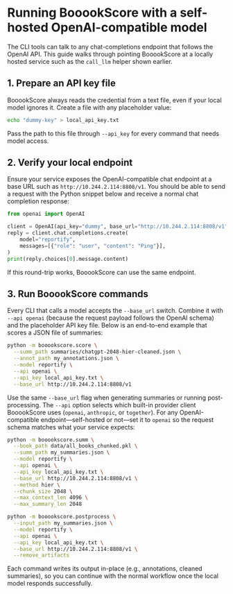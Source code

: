 # Running BooookScore with a self-hosted OpenAI-compatible model

The CLI tools can talk to any chat-completions endpoint that follows the OpenAI API. This guide
walks through pointing BooookScore at a locally hosted service such as the `call_llm` helper
shown earlier.

## 1. Prepare an API key file

BooookScore always reads the credential from a text file, even if your local model ignores it.
Create a file with any placeholder value:

```bash
echo "dummy-key" > local_api_key.txt
```

Pass the path to this file through `--api_key` for every command that needs model access.

## 2. Verify your local endpoint

Ensure your service exposes the OpenAI-compatible chat endpoint at a base URL such as
`http://10.244.2.114:8808/v1`. You should be able to send a request with the Python snippet below
and receive a normal chat completion response:

```python
from openai import OpenAI

client = OpenAI(api_key="dummy", base_url="http://10.244.2.114:8808/v1")
reply = client.chat.completions.create(
    model="reportify",
    messages=[{"role": "user", "content": "Ping"}],
)
print(reply.choices[0].message.content)
```

If this round-trip works, BooookScore can use the same endpoint.

## 3. Run BooookScore commands

Every CLI that calls a model accepts the `--base_url` switch. Combine it with `--api openai`
(because the request payload follows the OpenAI schema) and the placeholder API key file.
Below is an end-to-end example that scores a JSON file of summaries:

```bash
python -m booookscore.score \
  --summ_path summaries/chatgpt-2048-hier-cleaned.json \
  --annot_path my_annotations.json \
  --model reportify \
  --api openai \
  --api_key local_api_key.txt \
  --base_url http://10.244.2.114:8808/v1
```

Use the same `--base_url` flag when generating summaries or running post-processing. The `--api`
option selects which built-in provider client BooookScore uses (`openai`, `anthropic`, or
`together`). For any OpenAI-compatible endpoint—self-hosted or not—set it to `openai` so the
request schema matches what your service expects:

```bash
python -m booookscore.summ \
  --book_path data/all_books_chunked.pkl \
  --summ_path my_summaries.json \
  --model reportify \
  --api openai \
  --api_key local_api_key.txt \
  --base_url http://10.244.2.114:8808/v1 \
  --method hier \
  --chunk_size 2048 \
  --max_context_len 4096 \
  --max_summary_len 2048
```

```bash
python -m booookscore.postprocess \
  --input_path my_summaries.json \
  --model reportify \
  --api openai \
  --api_key local_api_key.txt \
  --base_url http://10.244.2.114:8808/v1 \
  --remove_artifacts
```

Each command writes its output in-place (e.g., annotations, cleaned summaries), so you can continue
with the normal workflow once the local model responds successfully.
